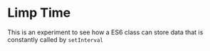 # Limp Time

This is an experiment to see how a ES6 class can store data that is constantly called by `setInterval`
